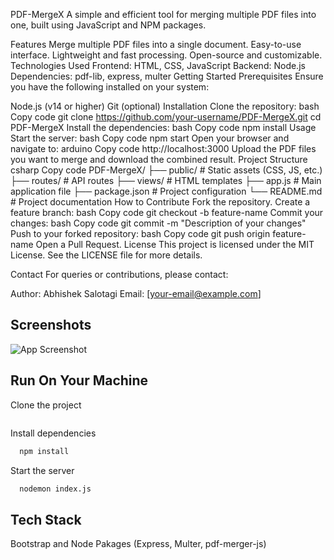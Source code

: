 PDF-MergeX
A simple and efficient tool for merging multiple PDF files into one, built using JavaScript and NPM packages.

Features
Merge multiple PDF files into a single document.
Easy-to-use interface.
Lightweight and fast processing.
Open-source and customizable.
Technologies Used
Frontend: HTML, CSS, JavaScript
Backend: Node.js
Dependencies: pdf-lib, express, multer
Getting Started
Prerequisites
Ensure you have the following installed on your system:

Node.js (v14 or higher)
Git (optional)
Installation
Clone the repository:
bash
Copy code
git clone https://github.com/your-username/PDF-MergeX.git
cd PDF-MergeX
Install the dependencies:
bash
Copy code
npm install
Usage
Start the server:
bash
Copy code
npm start
Open your browser and navigate to:
arduino
Copy code
http://localhost:3000
Upload the PDF files you want to merge and download the combined result.
Project Structure
csharp
Copy code
PDF-MergeX/
├── public/           # Static assets (CSS, JS, etc.)
├── routes/           # API routes
├── views/            # HTML templates
├── app.js            # Main application file
├── package.json      # Project configuration
└── README.md         # Project documentation
How to Contribute
Fork the repository.
Create a feature branch:
bash
Copy code
git checkout -b feature-name
Commit your changes:
bash
Copy code
git commit -m "Description of your changes"
Push to your forked repository:
bash
Copy code
git push origin feature-name
Open a Pull Request.
License
This project is licensed under the MIT License. See the LICENSE file for more details.

Contact
For queries or contributions, please contact:

Author: Abhishek Salotagi
Email: [your-email@example.com]

## Screenshots

![App Screenshot](https://raw.github.com/MohammedAfrid126/PDF-MergeX/master/web-view.jpg)



## Run On Your Machine

Clone the project

```bash

```

Install dependencies

```bash
  npm install
```

Start the server

```bash
  nodemon index.js
```


## Tech Stack

Bootstrap and Node Pakages (Express, Multer, pdf-merger-js)


